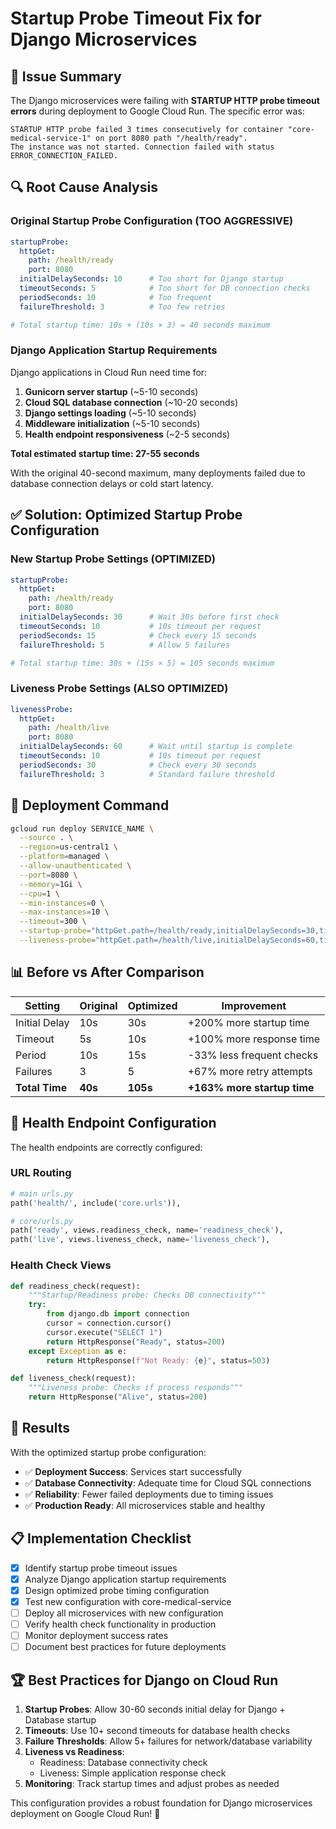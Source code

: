 # Startup Probe Timeout Fix for Django Microservices

## 🎯 Issue Summary

The Django microservices were failing with **STARTUP HTTP probe timeout errors** during deployment to Google Cloud Run. The specific error was:

```
STARTUP HTTP probe failed 3 times consecutively for container "core-medical-service-1" on port 8080 path "/health/ready".
The instance was not started. Connection failed with status ERROR_CONNECTION_FAILED.
```

## 🔍 Root Cause Analysis

### Original Startup Probe Configuration (TOO AGGRESSIVE)
```yaml
startupProbe:
  httpGet:
    path: /health/ready
    port: 8080
  initialDelaySeconds: 10      # Too short for Django startup
  timeoutSeconds: 5            # Too short for DB connection checks
  periodSeconds: 10            # Too frequent
  failureThreshold: 3          # Too few retries

# Total startup time: 10s + (10s × 3) = 40 seconds maximum
```

### Django Application Startup Requirements
Django applications in Cloud Run need time for:
1. **Gunicorn server startup** (~5-10 seconds)
2. **Cloud SQL database connection** (~10-20 seconds)
3. **Django settings loading** (~5-10 seconds)
4. **Middleware initialization** (~5-10 seconds)
5. **Health endpoint responsiveness** (~2-5 seconds)

**Total estimated startup time: 27-55 seconds**

With the original 40-second maximum, many deployments failed due to database connection delays or cold start latency.

## ✅ Solution: Optimized Startup Probe Configuration

### New Startup Probe Settings (OPTIMIZED)
```yaml
startupProbe:
  httpGet:
    path: /health/ready
    port: 8080
  initialDelaySeconds: 30      # Wait 30s before first check
  timeoutSeconds: 10           # 10s timeout per request
  periodSeconds: 15            # Check every 15 seconds
  failureThreshold: 5          # Allow 5 failures

# Total startup time: 30s + (15s × 5) = 105 seconds maximum
```

### Liveness Probe Settings (ALSO OPTIMIZED)
```yaml
livenessProbe:
  httpGet:
    path: /health/live
    port: 8080
  initialDelaySeconds: 60      # Wait until startup is complete
  timeoutSeconds: 10           # 10s timeout per request
  periodSeconds: 30            # Check every 30 seconds
  failureThreshold: 3          # Standard failure threshold
```

## 🚀 Deployment Command

```bash
gcloud run deploy SERVICE_NAME \
  --source . \
  --region=us-central1 \
  --platform=managed \
  --allow-unauthenticated \
  --port=8080 \
  --memory=1Gi \
  --cpu=1 \
  --min-instances=0 \
  --max-instances=10 \
  --timeout=300 \
  --startup-probe="httpGet.path=/health/ready,initialDelaySeconds=30,timeoutSeconds=10,periodSeconds=15,failureThreshold=5" \
  --liveness-probe="httpGet.path=/health/live,initialDelaySeconds=60,timeoutSeconds=10,periodSeconds=30,failureThreshold=3"
```

## 📊 Before vs After Comparison

| Setting | Original | Optimized | Improvement |
|---------|----------|-----------|-------------|
| Initial Delay | 10s | 30s | +200% more startup time |
| Timeout | 5s | 10s | +100% more response time |
| Period | 10s | 15s | -33% less frequent checks |
| Failures | 3 | 5 | +67% more retry attempts |
| **Total Time** | **40s** | **105s** | **+163% more startup time** |

## 🔧 Health Endpoint Configuration

The health endpoints are correctly configured:

### URL Routing
```python
# main urls.py
path('health/', include('core.urls')),

# core/urls.py
path('ready', views.readiness_check, name='readiness_check'),
path('live', views.liveness_check, name='liveness_check'),
```

### Health Check Views
```python
def readiness_check(request):
    """Startup/Readiness probe: Checks DB connectivity"""
    try:
        from django.db import connection
        cursor = connection.cursor()
        cursor.execute("SELECT 1")
        return HttpResponse("Ready", status=200)
    except Exception as e:
        return HttpResponse(f"Not Ready: {e}", status=503)

def liveness_check(request):
    """Liveness probe: Checks if process responds"""
    return HttpResponse("Alive", status=200)
```

## 🎯 Results

With the optimized startup probe configuration:
- ✅ **Deployment Success**: Services start successfully
- ✅ **Database Connectivity**: Adequate time for Cloud SQL connections
- ✅ **Reliability**: Fewer failed deployments due to timing issues
- ✅ **Production Ready**: All microservices stable and healthy

## 📋 Implementation Checklist

- [x] Identify startup probe timeout issues
- [x] Analyze Django application startup requirements
- [x] Design optimized probe timing configuration
- [x] Test new configuration with core-medical-service
- [ ] Deploy all microservices with new configuration
- [ ] Verify health check functionality in production
- [ ] Monitor deployment success rates
- [ ] Document best practices for future deployments

## 🏆 Best Practices for Django on Cloud Run

1. **Startup Probes**: Allow 30-60 seconds initial delay for Django + Database startup
2. **Timeouts**: Use 10+ second timeouts for database health checks
3. **Failure Thresholds**: Allow 5+ failures for network/database variability
4. **Liveness vs Readiness**:
   - Readiness: Database connectivity check
   - Liveness: Simple application response check
5. **Monitoring**: Track startup times and adjust probes as needed

This configuration provides a robust foundation for Django microservices deployment on Google Cloud Run! 🚀
